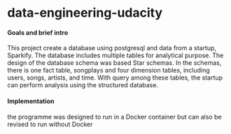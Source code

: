 # data-engineering-udacity

#### Goals and brief intro
This project create a database using postgresql and data from a startup, Sparkify. The database includes multiple tables for analytical purpose.
The design of the database schema was based Star schemas. In the schemas, there is one fact table, songplays and four dimension tables, including users, songs, artists, and time. With query among these tables, the startup can perform analysis using the structured database.

#### Implementation
the programme was designed to run in a Docker container but can also be revised to run without Docker
